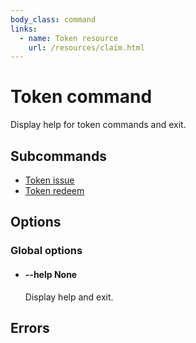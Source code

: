 ```yaml
---
body_class: command
links:
  - name: Token resource
    url: /resources/claim.html
---
```


# Token command

<section>

Display help for token commands and exit.

</section>

<section>

## Subcommands

- [Token issue](/commands/token-issue.html)
- [Token redeem](/commands/token-redeem.html)
</section>

<section>

## Options

### Global options

- <h4 id="help">--help <span class="option-info">None</span></h4>

  Display help and exit.

</section>

<section>

## Errors

</section>
